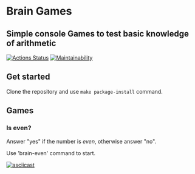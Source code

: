 # Brain Games

## Simple console Games to test basic knowledge of arithmetic

[![Actions Status](https://github.com/ErKir/python-project-49/workflows/hexlet-check/badge.svg)](https://github.com/ErKir/python-project-49/actions) [![Maintainability](https://api.codeclimate.com/v1/badges/320e4f8dba53bccba4d3/maintainability)](https://codeclimate.com/github/ErKir/python-project-49/maintainability)

## Get started

Clone the repository and use `make package-install` command.

## Games

### Is even?

Answer "yes" if the number is *even*, otherwise answer "no".

Use 'brain-even' command to start.

[![asciicast](https://asciinema.org/a/MBYq4CtaxhIz87gV5kXs7b5P6.svg)](https://asciinema.org/a/MBYq4CtaxhIz87gV5kXs7b5P6)
